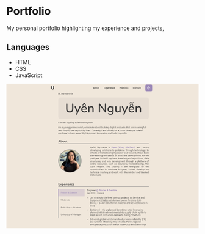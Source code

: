 # Portfolio
My personal portfolio highlighting my experience and projects,

## Languages
* HTML
* CSS
* JavaScript

 ![Screenshot](images/portfolio.png)